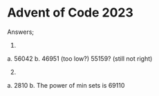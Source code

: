 # Advent of Code 2023

Answers;

1.
  a. 56042
  b. 46951 (too low?) 55159? (still not right)


2. 
  a. 2810
  b. The power of min sets is 69110


